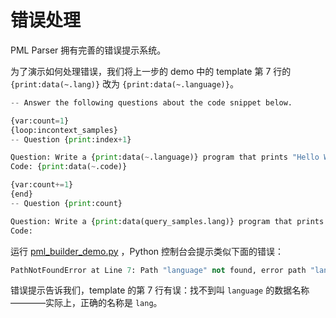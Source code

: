 # 错误处理

PML Parser 拥有完善的错误提示系统。

为了演示如何处理错误，我们将上一步的 demo 中的 template 第 7 行的 `{print:data(~.lang)}` 改为 `{print:data(~.language)}`。

```python
-- Answer the following questions about the code snippet below.

{var:count=1}
{loop:incontext_samples}
-- Question {print:index+1}

Question: Write a {print:data(~.language)} program that prints "Hello World!" to the console.
Code: {print:data(~.code)}

{var:count+=1}
{end}
-- Question {print:count}

Question: Write a {print:data(query_samples.lang)} program that prints "Hello World!" to the console.
Code:
```

运行 [pml_builder_demo.py](..\..\examples\simple_demo\pml_builder_demo.py) ，Python 控制台会提示类似下面的错误：

```python
PathNotFoundError at Line 7: Path "language" not found, error path "language", already found path ""
```

错误提示告诉我们，template 的第 7 行有误：找不到叫 `language` 的数据名称————实际上，正确的名称是 `lang`。